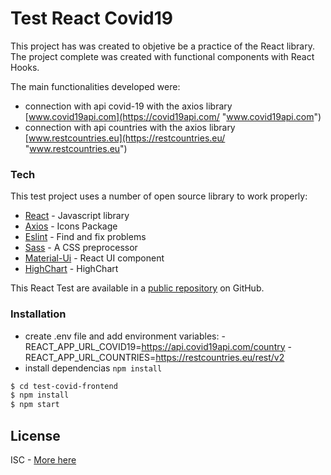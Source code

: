 # Test React Covid19

This project has was created to objetive be a practice of the React library.
The project complete was created with functional components with React Hooks.

The main functionalities developed were:

-   connection with api covid-19 with the axios library [www.covid19api.com](https://covid19api.com/ "www.covid19api.com")
-   connection with api countries with the axios library [www.restcountries.eu](https://restcountries.eu/ "www.restcountries.eu")

### Tech

This test project uses a number of open source library to work properly:

-   [React](https://es.reactjs.org/) - Javascript library
-   [Axios](https://react-icons.netlify.com/) - Icons Package
-   [Eslint](https://eslint.org/) - Find and fix problems
-   [Sass](https://sass-lang.com/) - A CSS preprocessor
-   [Material-Ui](https://material-ui.com/) - React UI component
-   [HighChart](https://highcharts.com/) - HighChart

This React Test are available in a [public repository](https://rodrigogomezcerda.github.io/test-covid-frontend-api/)
on GitHub.

### Installation

-   create .env file and add environment variables:
    -REACT_APP_URL_COVID19=https://api.covid19api.com/country
    -REACT_APP_URL_COUNTRIES=https://restcountries.eu/rest/v2
-   install dependencias `npm install`

```sh
$ cd test-covid-frontend
$ npm install
$ npm start
```

## License

ISC - [More here](https://www.isc.org/licenses/)
